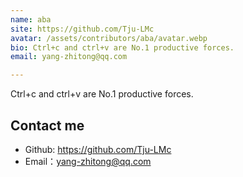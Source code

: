 ```yaml
---
name: aba
site: https://github.com/Tju-LMc
avatar: /assets/contributors/aba/avatar.webp
bio: Ctrl+c and ctrl+v are No.1 productive forces.
email: yang-zhitong@qq.com

---
```


Ctrl+c and ctrl+v are No.1 productive forces.

## Contact me

- Github: <https://github.com/Tju-LMc>
- Email：<yang-zhitong@qq.com>
